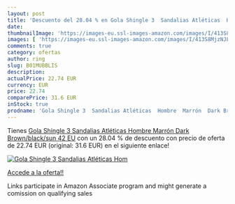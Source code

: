 ```yaml
---
layout: post
title: 'Descuento del 28.04 % en Gola Shingle 3  Sandalias Atléticas  Hom'
date: 
thumbnailImage: 'https://images-eu.ssl-images-amazon.com/images/I/413S8MjzNJL._SL200_.jpg'
images: [ 'https://images-eu.ssl-images-amazon.com/images/I/413S8MjzNJL._SL200_.jpg' ]
comments: true
category: ofertas
author: ring
slug: B01MUBBLIS
description:
actualPrice: 22.74 EUR
currency: EUR
price: 22.74
comparePrice: 31.6 EUR
inStock: true
prodname: 'Gola Shingle 3  Sandalias Atléticas  Hombre  Marrón  Dark Brown/black/sun   42 EU'
---
```


Tienes [Gola Shingle 3  Sandalias Atléticas  Hombre  Marrón  Dark Brown/black/sun   42 EU](https://www.amazon.es/dp/B01MUBBLIS/?tag=tolees-21) con un 28.04 % de descuento con precio de oferta de 22.74 EUR (original: 31.6 EUR) en el siguiente enlace!

[![Gola Shingle 3  Sandalias Atléticas  Hom](https://images-eu.ssl-images-amazon.com/images/I/413S8MjzNJL._SL200_.jpg)](https://www.amazon.es/dp/B01MUBBLIS/?tag=tolees-21)

[Accede a la oferta!!](https://www.amazon.es/dp/B01MUBBLIS/?tag=tolees-21)

Links participate in Amazon Associate program and might generate a comission on qualifying sales



